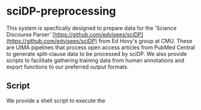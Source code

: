 # sciDP-preprocessing

This system is specfically designed to prepare data for the 'Science Discourse Parser' [https://github.com/edvisees/sciDP](https://github.com/edvisees/sciDP) from Ed Hovy's group at CMU. These are UIMA pipelines that  process open access articles from PubMed Central to generate split-clause data to be processed by sciDP. We also provide scripts to facilitate gathering training data from human annotations and export functions to our preferred output formats. 

## Script

We provide a shell script to execute the 
